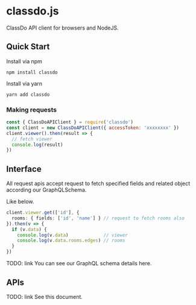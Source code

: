 # classdo.js

ClassDo API client for browsers and NodeJS.

## Quick Start

Install via npm

```
npm install classdo
```

Install via yarn

```
yarn add classdo
```

### Making requests

```js
const { ClassDoAPIClient } = require('classdo')
const client = new ClassDoAPIClient({ accessToken: 'xxxxxxxx' })
client.viewer().then(result => {
  // fetch viewer
  console.log(result)
})
```

## Interface

All request apis accept request to fetch specified fields and related object according our GraphQLSchema.

Like below.

```typescript
client.viewer.get(['id'], {
  rooms: { fields: ['id', 'name'] } // request to fetch rooms also
}).then(v => {
  if (v.data) {
    console.log(v.data)             // viewer
    console.log(v.data.rooms.edges) // rooms
  }
})
```

TODO: link
You can see our GraphQL schema details here.

## APIs

TODO: link
See this document.
